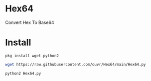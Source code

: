 # Hex64
Convert Hex To Base64

# Install
```baah
pkg install wget python2
```
```bash
wget https://raw.githubusercontent.com/ouvr/Hex64/main/Hex64.py
```
```bash
python2 Hex64.py
```

